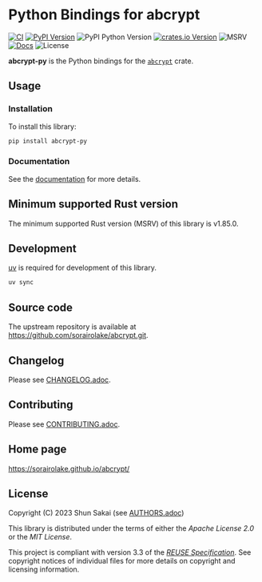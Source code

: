 <!--
SPDX-FileCopyrightText: 2023 Shun Sakai

SPDX-License-Identifier: CC-BY-4.0
-->

# Python Bindings for abcrypt

[![CI][ci-badge]][ci-url]
[![PyPI Version][pypi-version-badge]][pypi-version-url]
![PyPI Python Version][pypi-python-version-badge]
[![crates.io Version][crates-version-badge]][crates-version-url]
![MSRV][msrv-badge]
[![Docs][docs-badge]][docs-url]
![License][license-badge]

**abcrypt-py** is the Python bindings for the [`abcrypt`] crate.

## Usage

### Installation

To install this library:

```sh
pip install abcrypt-py
```

### Documentation

See the [documentation][docs-url] for more details.

## Minimum supported Rust version

The minimum supported Rust version (MSRV) of this library is v1.85.0.

## Development

[uv] is required for development of this library.

```sh
uv sync
```

## Source code

The upstream repository is available at
<https://github.com/sorairolake/abcrypt.git>.

## Changelog

Please see [CHANGELOG.adoc].

## Contributing

Please see [CONTRIBUTING.adoc].

## Home page

<https://sorairolake.github.io/abcrypt/>

## License

Copyright (C) 2023 Shun Sakai (see [AUTHORS.adoc])

This library is distributed under the terms of either the _Apache License 2.0_
or the _MIT License_.

This project is compliant with version 3.3 of the [_REUSE Specification_]. See
copyright notices of individual files for more details on copyright and
licensing information.

[ci-badge]: https://img.shields.io/github/actions/workflow/status/sorairolake/abcrypt/CI.yaml?branch=develop&style=for-the-badge&logo=github&label=CI
[ci-url]: https://github.com/sorairolake/abcrypt/actions?query=branch%3Adevelop+workflow%3ACI++
[pypi-version-badge]: https://img.shields.io/pypi/v/abcrypt-py?style=for-the-badge&logo=pypi
[pypi-version-url]: https://pypi.org/project/abcrypt-py/
[pypi-python-version-badge]: https://img.shields.io/pypi/pyversions/abcrypt-py?style=for-the-badge&logo=python
[crates-version-badge]: https://img.shields.io/crates/v/abcrypt-py?style=for-the-badge&logo=rust
[crates-version-url]: https://crates.io/crates/abcrypt-py
[msrv-badge]: https://img.shields.io/crates/msrv/abcrypt-py?style=for-the-badge&logo=rust
[docs-badge]: https://img.shields.io/docsrs/abcrypt-py?style=for-the-badge&logo=docsdotrs&label=Docs.rs
[docs-url]: https://docs.rs/abcrypt-py
[license-badge]: https://img.shields.io/crates/l/abcrypt-py?style=for-the-badge
[`abcrypt`]: https://crates.io/crates/abcrypt
[uv]: https://docs.astral.sh/uv/
[CHANGELOG.adoc]: https://github.com/sorairolake/abcrypt/blob/develop/crates/python/CHANGELOG.adoc
[CONTRIBUTING.adoc]: https://github.com/sorairolake/abcrypt/blob/develop/CONTRIBUTING.adoc
[AUTHORS.adoc]: https://github.com/sorairolake/abcrypt/blob/develop/AUTHORS.adoc
[_REUSE Specification_]: https://reuse.software/spec-3.3/
